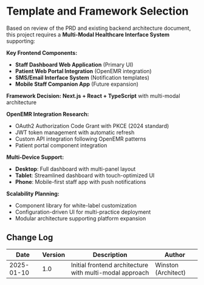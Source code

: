 # Template and Framework Selection

Based on review of the PRD and existing backend architecture document, this project requires a **Multi-Modal Healthcare Interface System** supporting:

**Key Frontend Components:**
- **Staff Dashboard Web Application** (Primary UI)
- **Patient Web Portal Integration** (OpenEMR integration)
- **SMS/Email Interface System** (Notification templates)
- **Mobile Staff Companion App** (Future expansion)

**Framework Decision:** **Next.js + React + TypeScript** with multi-modal architecture

**OpenEMR Integration Research:**
- OAuth2 Authorization Code Grant with PKCE (2024 standard)
- JWT token management with automatic refresh
- Custom API integration following OpenEMR patterns
- Patient portal component integration

**Multi-Device Support:**
- **Desktop**: Full dashboard with multi-panel layout
- **Tablet**: Streamlined dashboard with touch-optimized UI
- **Phone**: Mobile-first staff app with push notifications

**Scalability Planning:**
- Component library for white-label customization
- Configuration-driven UI for multi-practice deployment
- Modular architecture supporting platform expansion

## Change Log

| Date | Version | Description | Author |
|------|---------|-------------|---------|
| 2025-01-10 | 1.0 | Initial frontend architecture with multi-modal approach | Winston (Architect) |

